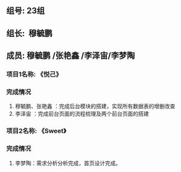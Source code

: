 ## 组号: 23组

## 组长:  穆毓鹏  

## 成员: 穆毓鹏 /张艳鑫 /李泽宙/李梦陶

### 项目1名称: 《悦己》

### 完成情况

1. 穆毓鹏、张艳鑫 ：完成后台模块的搭建，实现所有数据表的增删改查
2. 李泽宙 ：完成前台页面的流程梳理及两个前台页面的搭建

### 项目2名称: 《Sweet》

### 完成情况

1. 李梦陶：需求分析分析完成，首页设计完成。